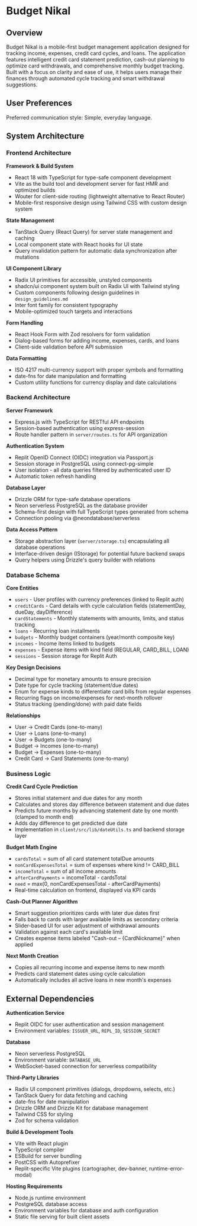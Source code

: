 # Budget Nikal

## Overview

Budget Nikal is a mobile-first budget management application designed for tracking income, expenses, credit card cycles, and loans. The application features intelligent credit card statement prediction, cash-out planning to optimize card withdrawals, and comprehensive monthly budget tracking. Built with a focus on clarity and ease of use, it helps users manage their finances through automated cycle tracking and smart withdrawal suggestions.

## User Preferences

Preferred communication style: Simple, everyday language.

## System Architecture

### Frontend Architecture

**Framework & Build System**
- React 18 with TypeScript for type-safe component development
- Vite as the build tool and development server for fast HMR and optimized builds
- Wouter for client-side routing (lightweight alternative to React Router)
- Mobile-first responsive design using Tailwind CSS with custom design system

**State Management**
- TanStack Query (React Query) for server state management and caching
- Local component state with React hooks for UI state
- Query invalidation pattern for automatic data synchronization after mutations

**UI Component Library**
- Radix UI primitives for accessible, unstyled components
- shadcn/ui component system built on Radix UI with Tailwind styling
- Custom components following design guidelines in `design_guidelines.md`
- Inter font family for consistent typography
- Mobile-optimized touch targets and interactions

**Form Handling**
- React Hook Form with Zod resolvers for form validation
- Dialog-based forms for adding income, expenses, cards, and loans
- Client-side validation before API submission

**Data Formatting**
- ISO 4217 multi-currency support with proper symbols and formatting
- date-fns for date manipulation and formatting
- Custom utility functions for currency display and date calculations

### Backend Architecture

**Server Framework**
- Express.js with TypeScript for RESTful API endpoints
- Session-based authentication using express-session
- Route handler pattern in `server/routes.ts` for API organization

**Authentication System**
- Replit OpenID Connect (OIDC) integration via Passport.js
- Session storage in PostgreSQL using connect-pg-simple
- User isolation - all data queries filtered by authenticated user ID
- Automatic token refresh handling

**Database Layer**
- Drizzle ORM for type-safe database operations
- Neon serverless PostgreSQL as the database provider
- Schema-first design with full TypeScript types generated from schema
- Connection pooling via @neondatabase/serverless

**Data Access Pattern**
- Storage abstraction layer (`server/storage.ts`) encapsulating all database operations
- Interface-driven design (IStorage) for potential future backend swaps
- Query helpers using Drizzle's query builder with relations

### Database Schema

**Core Entities**
- `users` - User profiles with currency preferences (linked to Replit auth)
- `creditCards` - Card details with cycle calculation fields (statementDay, dueDay, dayDifference)
- `cardStatements` - Monthly statements with amounts, limits, and status tracking
- `loans` - Recurring loan installments
- `budgets` - Monthly budget containers (year/month composite key)
- `incomes` - Income items linked to budgets
- `expenses` - Expense items with kind field (REGULAR, CARD_BILL, LOAN)
- `sessions` - Session storage for Replit Auth

**Key Design Decisions**
- Decimal type for monetary amounts to ensure precision
- Date type for cycle tracking (statement/due dates)
- Enum for expense kinds to differentiate card bills from regular expenses
- Recurring flags on income/expenses for next-month rollover
- Status tracking (pending/done) with paid date fields

**Relationships**
- User → Credit Cards (one-to-many)
- User → Loans (one-to-many)
- User → Budgets (one-to-many)
- Budget → Incomes (one-to-many)
- Budget → Expenses (one-to-many)
- Credit Card → Card Statements (one-to-many)

### Business Logic

**Credit Card Cycle Prediction**
- Stores initial statement and due dates for any month
- Calculates and stores day difference between statement and due dates
- Predicts future months by advancing statement date by one month (clamped to month end)
- Adds day difference to get predicted due date
- Implementation in `client/src/lib/dateUtils.ts` and backend storage layer

**Budget Math Engine**
- `cardsTotal` = sum of all card statement totalDue amounts
- `nonCardExpensesTotal` = sum of expenses where kind != CARD_BILL
- `incomeTotal` = sum of all income amounts
- `afterCardPayments` = incomeTotal - cardsTotal
- `need` = max(0, nonCardExpensesTotal - afterCardPayments)
- Real-time calculation on frontend, displayed via KPI cards

**Cash-Out Planner Algorithm**
- Smart suggestion prioritizes cards with later due dates first
- Falls back to cards with larger available limits as secondary criteria
- Slider-based UI for user adjustment of withdrawal amounts
- Validation against each card's available limit
- Creates expense items labeled "Cash-out – {CardNickname}" when applied

**Next Month Creation**
- Copies all recurring income and expense items to new month
- Predicts card statement dates using cycle calculation
- Automatically includes all active loans in new month's expenses

## External Dependencies

**Authentication Service**
- Replit OIDC for user authentication and session management
- Environment variables: `ISSUER_URL`, `REPL_ID`, `SESSION_SECRET`

**Database**
- Neon serverless PostgreSQL
- Environment variable: `DATABASE_URL`
- WebSocket-based connection for serverless compatibility

**Third-Party Libraries**
- Radix UI component primitives (dialogs, dropdowns, selects, etc.)
- TanStack Query for data fetching and caching
- date-fns for date manipulation
- Drizzle ORM and Drizzle Kit for database management
- Tailwind CSS for styling
- Zod for schema validation

**Build & Development Tools**
- Vite with React plugin
- TypeScript compiler
- ESBuild for server bundling
- PostCSS with Autoprefixer
- Replit-specific Vite plugins (cartographer, dev-banner, runtime-error-modal)

**Hosting Requirements**
- Node.js runtime environment
- PostgreSQL database access
- Environment variables for database and auth configuration
- Static file serving for built client assets
